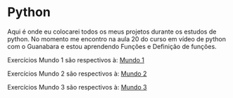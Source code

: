 # Python
Aqui é onde eu colocarei todos os meus projetos durante os estudos de python.
No momento me encontro na aula 20 do curso em vídeo de python com o Guanabara e estou aprendendo Funções e Definição de funções.

Exercícios Mundo 1 são respectivos à: [Mundo 1](https://www.youtube.com/watch?v=S9uPNppGsGo&list=PLHz_AreHm4dlKP6QQCekuIPky1CiwmdI6)

Exercícios Mundo 2 são respectivos à: [Mundo 2](https://www.youtube.com/watch?v=nJkVHusJp6E&list=PLHz_AreHm4dk_nZHmxxf_J0WRAqy5Czye)


Exercícios Mundo 3 são respectivos à: [Mundo 3](https://www.youtube.com/watch?v=0LB3FSfjvao&list=PLHz_AreHm4dksnH2jVTIVNviIMBVYyFnH)